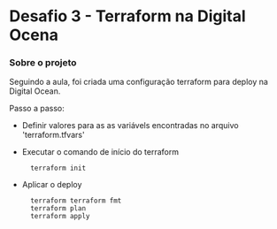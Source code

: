 # Desafio 3 - Terraform na Digital Ocena

### Sobre o projeto

Seguindo a aula, foi criada uma configuração terraform para deploy na Digital Ocean.

Passo a passo:

- Definir valores para as as variávels encontradas no arquivo 'terraform.tfvars'

- Executar o comando de início do terraform
        
        terraform init

- Aplicar o deploy 
        
        terraform terraform fmt
        terraform plan
        terraform apply
